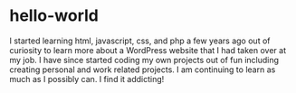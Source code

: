 # hello-world

I started learning html, javascript, css, and php a few years ago out of curiosity to learn more about a WordPress website that I had taken over at my job. I have since started coding my own projects out of fun including creating personal and work related projects. I am continuing to learn as much as I possibly can. I find it addicting!
